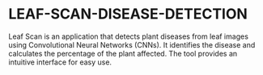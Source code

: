 # LEAF-SCAN-DISEASE-DETECTION
Leaf Scan is an application that detects plant diseases from leaf images using Convolutional Neural Networks (CNNs). It identifies the disease and calculates the percentage of the plant affected. The tool provides an intuitive interface for easy use.
